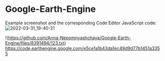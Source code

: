 # Google-Earth-Engine
Example screenshot and the corresponding Code Editor JavaScript code:
![2022-03-31_19-40-21](https://user-images.githubusercontent.com/36707478/161106714-54542ec5-1deb-4584-8a7a-08ce7edebd25.png)

!(https://github.com/Anna-Nepomnyashchaya/Google-Earth-Engine/files/8391494/123.txt)
https://code.earthengine.google.com/e5ce1a1b43da1ec49d9d77b1451a3355
